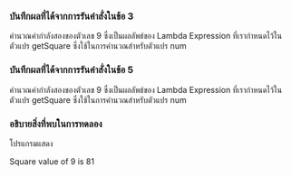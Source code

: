 ### บันทึกผลที่ได้จากการรันคำสั่งในข้อ 3

คำนวณค่ากำลังสองของตัวเลข 9 ซึ่งเป็นผลลัพธ์ของ Lambda Expression ที่เรากำหนดไว้ในตัวแปร getSquare ซึ่งใช้ในการคำนวณสำหรับตัวแปร num

### บันทึกผลที่ได้จากการรันคำสั่งในข้อ 5

คำนวณค่ากำลังสองของตัวเลข 9 ซึ่งเป็นผลลัพธ์ของ Lambda Expression ที่เรากำหนดไว้ในตัวแปร getSquare ซึ่งใช้ในการคำนวณสำหรับตัวแปร num

### อธิบายสิ่งที่พบในการทดลอง
โปรแกรมแสดง

Square value of 9 is 81
